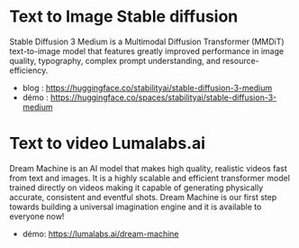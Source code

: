 
# Text to Image Stable diffusion 
Stable Diffusion 3 Medium is a Multimodal Diffusion Transformer (MMDiT) text-to-image model that features greatly improved performance in image quality, typography, complex prompt understanding, and resource-efficiency.
- blog : https://huggingface.co/stabilityai/stable-diffusion-3-medium
- démo : https://huggingface.co/spaces/stabilityai/stable-diffusion-3-medium



# Text to video Lumalabs.ai
Dream Machine is an AI model that makes high quality, realistic videos fast from text and images.
It is a highly scalable and efficient transformer model trained directly on videos making it capable of generating physically accurate, consistent and eventful shots. Dream Machine is our first step towards building a universal imagination engine and it is available to everyone now!

- démo: https://lumalabs.ai/dream-machine
